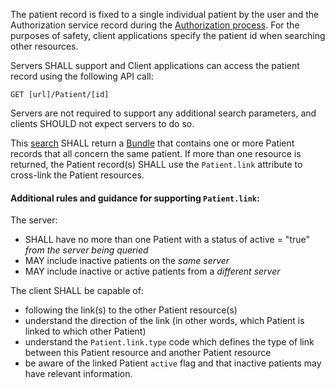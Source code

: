 The patient record is fixed to a single individual patient by the user and the Authorization service record during
the [Authorization process](access.html). <span class="bg-success" markdown="1"> For the purposes of safety, client applications specify the patient id when searching other resources. 

Servers SHALL support and</span><!-- new-content --> Client applications can access the patient 
record using the following API call:

```GET [url]/Patient/[id]```

Servers are not required to support any additional search parameters, and clients SHOULD not expect servers to do so.

<div class="bg-success" markdown="1">

This [search](http://hl7.org/fhir/http.html#search) SHALL return a [Bundle](http://hl7.org/fhir/bundle.html) that contains one or more Patient
records that all concern the same patient. If more than one resource is returned, the Patient record(s) SHALL use the `Patient.link` attribute
to cross-link the Patient resources.

#### Additional rules and guidance for supporting  `Patient.link`: 

The server:

- SHALL have no more than one Patient with a status of active = "true" *from the server being queried* 
- MAY include inactive patients on the *same server*
- MAY include inactive or active patients from a *different server*


The client SHALL be capable of:

- following the link(s) to the other Patient resource(s)
- understand the direction of the link (in other words, which Patient is linked to which other Patient)
- understand the `Patient.link.type` code which defines the type of link between this Patient resource and another Patient resource
- be aware of the linked Patient `active` flag and that inactive patients may have relevant information.

</div><!-- new-content -->
